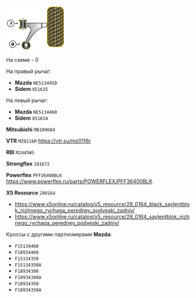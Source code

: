 ![alt text](img/Powerflex.png)

На схеме - 0

На правый рычаг:

- __Mazda__ `NE5134450`
- __Sidem__ `851635`

На левый рычаг:

- __Mazda__ `NE5134460`
- __Sidem__ `851634`

__Mitsubishi__ `MB109684`

__VTR__ `MZ0116R` https://vtr.su/mz0116r

__RBI__ `M2445WS`

__Strongflex__ `101672`

__Powerflex__ `PFF36400BLK` https://www.powerflex.ru/parts/POWERFLEX/PFF36400BLK

__X5 Resource__ `280164`

- https://www.x5online.ru/catalog/x5_resource/28_0164_black_saylentblok_nizhnego_rychaga_peredney_podveski_zadniy/
- https://www.x5online.ru/catalog/x5_resource/28_0164_saylentblok_nizhnego_rychaga_peredney_podveski_zadniy/

Кроссы с другими партномерами __Mazda__:

- `F15134460`
- `F18934460`
- `F15134350`
- `F15134350A`
- `F18934300`
- `F18934300A`
- `F18934350`
- `F18934350A`